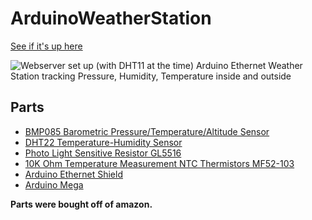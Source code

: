 ArduinoWeatherStation
=====================

[See if it's up here](http://arduino.sameeransari.info/)

![Webserver set up (with DHT11 at the time)](http://www.andrew.cmu.edu/user/sameera/images/arduino_webserver.jpg)
Arduino Ethernet Weather Station tracking Pressure, Humidity, Temperature inside and outside

Parts
---

* [BMP085 Barometric Pressure/Temperature/Altitude Sensor](https://www.adafruit.com/products/391)
* [DHT22 Temperature-Humidity Sensor](https://www.adafruit.com/products/385)
* [Photo Light Sensitive Resistor GL5516](http://www.amazon.com/gp/product/B008FUT7K6/)
* [10K Ohm Temperature Measurement NTC Thermistors MF52-103](http://www.amazon.com/gp/product/B0087YI1KW)
* [Arduino Ethernet Shield](http://arduino.cc/en/Main/ArduinoEthernetShield)
* [Arduino Mega](http://arduino.cc/en/Main/arduinoBoardMega)

__Parts were bought off of amazon.__
